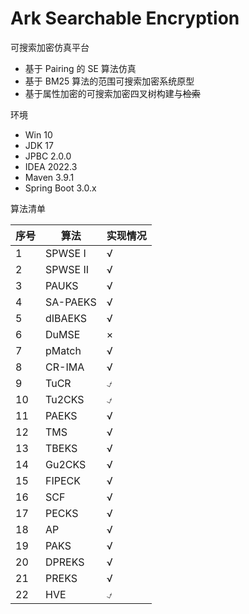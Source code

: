 # Ark Searchable Encryption

可搜索加密仿真平台

- 基于 Pairing 的 SE 算法仿真
- 基于 BM25 算法的范围可搜索加密系统原型
- 基于属性加密的可搜索加密四叉树构建与~~检索~~

环境

- Win 10
- JDK 17
- JPBC 2.0.0
- IDEA 2022.3
- Maven 3.9.1
- Spring Boot 3.0.x

算法清单

| 序号 | 算法     | 实现情况 |
| ---- | -------- | -------- |
| 1    | SPWSE Ⅰ  | √        |
| 2    | SPWSE Ⅱ  | √        |
| 3    | PAUKS    | √        |
| 4    | SA-PAEKS | √        |
| 5    | dIBAEKS  | √        |
| 6    | DuMSE    | ×        |
| 7    | pMatch   | √        |
| 8    | CR-IMA   | √        |
| 9    | TuCR     | ⍻        |
| 10   | Tu2CKS   | ⍻        |
| 11   | PAEKS    | √        |
| 12   | TMS      | √        |
| 13   | TBEKS    | √        |
| 14   | Gu2CKS   | √        |
| 15   | FIPECK   | √        |
| 16   | SCF      | √        |
| 17   | PECKS    | √        |
| 18   | AP       | √        |
| 19   | PAKS     | √        |
| 20   | DPREKS   | √        |
| 21   | PREKS    | √        |
| 22   | HVE      | ⍻        |

